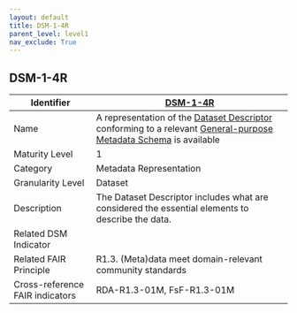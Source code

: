 ```yaml
---
layout: default
title: DSM-1-4R
parent_level: level1
nav_exclude: True
---
```


## DSM-1-4R

| Identifier | [DSM-1-4R](https://github.com/FAIRplus/Data-Maturity/blob/master/docs/_indicators/DSM-1-4R.md) |
| ---------- | ----------|
| Name | A representation of the [Dataset Descriptor](https://fairplus.github.io/Data-Maturity/docs/Glossary/#dataset-descriptor) conforming to a relevant [General-purpose Metadata Schema](https://fairplus.github.io/Data-Maturity/docs/Glossary/#general-purpose-metadata-schema) is available |
| Maturity Level | 1 |
| Category | Metadata Representation |
| Granularity Level | Dataset |
| Description | The Dataset Descriptor includes what are considered the essential elements to describe the data. |
| Related DSM Indicator| |
| Related FAIR Principle | R1.3. (Meta)data meet domain-relevant community standards |
| Cross-reference FAIR indicators | RDA-R1.3-01M, FsF-R1.3-01M |
